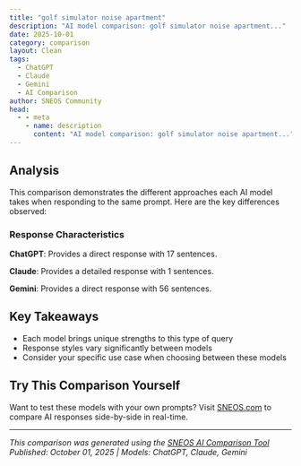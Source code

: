```yaml
---
title: "golf simulator noise apartment"
description: "AI model comparison: golf simulator noise apartment..."
date: 2025-10-01
category: comparison
layout: Clean
tags:
  - ChatGPT
  - Claude
  - Gemini
  - AI Comparison
author: SNEOS Community
head:
  - - meta
    - name: description
      content: "AI model comparison: golf simulator noise apartment..."
---
```


<ChatComparison
  title="golf simulator noise apartment"
  prompt="golf simulator noise apartment"
  :responses='{
    "ChatGPT": "If you\u2019re concerned about noise from a golf simulator in your apartment, here are some tips to reduce sound and avoid disturbing neighbors:\n\n1. **Choose a Quiet Golf Simulator Setup**  \n   - Opt for simulators with quieter impact mats or turf instead of hard hitting surfaces.  \n   - Use soft practice balls or foam balls instead of real balls to reduce noise.\n\n2. **Soundproof the Room**  \n   - Add acoustic panels or foam to walls to absorb sound.  \n   - Use thick curtains or sound-dampening window covers.  \n   - Place a rug or carpet under the simulator to reduce floor noise.  \n   - Consider sealing gaps around doors and windows to minimize sound leakage.\n\n3. **Use a Dedicated Enclosure or Netting**  \n   - Use a golf net or enclosure to contain balls and reduce the noise of balls hitting walls or floors.\n\n4. **Place Simulator Away from Shared Walls**  \n   - Set up the simulator in a room located away from neighbors\u0027 units or bedrooms.\n\n5. **Set Time Limits**  \n   - Use the simulator during reasonable hours to keep noise complaints to a minimum.\n\n6. **Use Sound Masking**  \n   - Play background music or a white noise machine to mask impact sounds.\n\nBy combining soundproofing techniques and careful setup choices, you can enjoy your golf simulator in an apartment without causing noise problems.",
    "Claude": "Golf simulators can create noise issues in apartments, but there are several ways to minimize the impact:\n\n## Common Noise Sources\n- **Ball impact** against the screen/net\n- **Club striking** the mat or floor\n- **Footsteps** and movement during swings\n- **Equipment vibrations** through the floor\n\n## Noise Reduction Solutions\n\n### Flooring \u0026 Mats\n- Use thick rubber mats or interlocking foam tiles\n- Install carpet padding underneath\n- Consider acoustic underlayment designed for impact noise\n\n### Timing \u0026 Etiquette\n- Avoid early morning/late evening use\n- Check your lease for quiet hours\n- Inform neighbors about your setup\n\n### Equipment Modifications\n- Choose foam practice balls for quieter impact\n- Use putting mats instead of full swing setups\n- Consider net systems with better sound dampening\n\n### Structural Solutions\n- Add area rugs around the simulator space\n- Use furniture pads under equipment\n- Install acoustic panels on walls if needed\n\n## Apartment-Friendly Alternatives\n- **Putting simulators** (much quieter)\n- **Swing trainers** without ball contact\n- **VR golf games** with minimal physical movement\n\nWould you like specific product recommendations for any of these noise reduction methods, or do you have questions about setting up a quieter golf simulator in your apartment?",
    "Gemini": "Living in an apartment with a golf simulator presents a challenge regarding noise. Here\u0027s a breakdown of noise sources and how to mitigate them:\n\n**1. Sources of Noise:**\n\n*   **Impact:** The most significant source. The club hitting the ball creates a loud \u0022thwack\u0022 that can easily travel through walls and floors.\n*   **Swing Noise:** While less impactful than the hit, the swooshing sound of a golf swing can be noticeable, especially with fast swing speeds.\n*   **Mechanical Noise:** The projector, computer, and any other equipment running the simulator can create a hum or fan noise.\n*   **Footsteps/Movement:** Walking and moving around the simulator area generates noise, especially on hard floors.\n*   **Voice/Talking:**  Excited reactions, commentary, or instruction during gameplay can be surprisingly loud.\n\n**2. Mitigation Strategies (Ordered by Impact):**\n\n*   **Impact Screen Treatment:**\n    *   **Padding:**  The key.  Add a thick layer of impact-absorbing material behind the screen. Options include:\n        *   **Commercial Padding:**  Specialized padding sold for golf simulators.  Expensive but often the most effective.\n        *   **Moving Blankets:** Several layers of thick moving blankets hung behind the screen are a cost-effective starting point.\n        *   **Acoustic Panels:**  Larger, denser panels will help absorb the initial \u0022thwack\u0022\n        *   **Gym Mats:** Thick, high-density gym mats or stall mats are also useful.\n    *   **Suspension:**  How the screen is mounted matters.  A screen that is suspended with give will vibrate less than one that is tightly attached to a frame. Use elastic cords or bungees.\n*   **Enclosure:**\n    *   **Full Enclosure:** Ideally, enclose the simulator area as much as possible. This confines the sound. Build walls (even temporary ones using thick fabric or panels) and a ceiling to help contain noise.\n    *   **Partial Enclosure:** If a full enclosure isn\u0027t feasible, create partial walls or curtains around the impact area.\n*   **Floor Treatment:**\n    *   **Thick Rug/Carpet:** A dense rug or carpet underneath the hitting mat will absorb impact sounds.\n    *   **Underlayment:**  Place a thick, sound-dampening underlayment beneath the rug or carpet for added effectiveness.\n    *   **Hitting Mat:** The mat itself should be high-quality and have some cushioning.\n    *   **Rubber Matting:** Consider rubber matting under the whole area to reduce impact noises.\n*   **Wall Treatment:**\n    *   **Acoustic Panels:** Cover walls with acoustic panels to absorb sound reflections. Focus on the walls closest to the impact screen.\n    *   **Bass Traps:** Corner-mounted bass traps help absorb low-frequency sounds, which can travel through walls.\n    *   **Heavy Curtains:**  Thick, sound-absorbing curtains can help dampen sound.\n    *   **Bookshelves:** Filled bookshelves can also act as sound diffusers and absorbers.\n*   **Equipment Noise Reduction:**\n    *   **Projector Placement:** Position the projector away from shared walls or use a projector enclosure to muffle its sound.\n    *   **Quiet Fans:** Replace noisy fan in your computer with quieter, larger fans.\n    *   **Soundproof Enclosure:** For particularly noisy equipment, consider building or buying a soundproof enclosure.\n*   **Gameplay Adjustments:**\n    *   **Swing Speed:**  Consciously reducing your swing speed, especially indoors, can significantly reduce the impact noise.\n    *   **Quiet Reactions:**  Be mindful of your noise level during play.\n    *   **Headphones/Earbuds:** Using headphones or earbuds for audio will reduce the need to speak loudly.\n*   **Communication with Neighbors:**\n    *   **Talk to Your Neighbors:**  Before setting up the simulator, talk to your neighbors about your plans.  Be open to their concerns and work with them to find solutions.\n    *   **Offer Time Restrictions:**  Agree to limit simulator use to certain hours of the day.\n    *   **Offer to Let Them Try It:**  A little goodwill can go a long way.\n*   **Building Structure:**\n    *   **Older Buildings:** Usually have thicker walls and better sound insulation than newer buildings.\n    *   **Placement of Unit:** Try to place the simulator in a room that shares the fewest walls with neighbors. Corner rooms are generally better.\n    *   **Apartment Features:** Look for units with concrete floors and walls.\n\n**3. Important Considerations:**\n\n*   **Building Codes/Regulations:** Check your apartment lease and local building codes regarding noise restrictions.  You may be required to adhere to specific noise levels.\n*   **Budget:** Soundproofing can be expensive. Prioritize the most impactful solutions and gradually improve the setup as your budget allows.\n*   **Testing:** Use a sound level meter app (many are available for smartphones) to measure the noise levels in your apartment and your neighbors\u0027 apartments before and after implementing noise reduction measures. This will help you gauge the effectiveness of your efforts.\n*   **Professional Advice:** If you\u0027re struggling with noise issues, consider consulting with an acoustical consultant. They can assess your specific situation and recommend tailored solutions.\n\n**Prioritize the mitigation techniques focusing on the point of impact first. Good luck!**\n"
  }'
  published-date="18:12"
/>

## Analysis

This comparison demonstrates the different approaches each AI model takes when responding to the same prompt. Here are the key differences observed:

### Response Characteristics

**ChatGPT**: Provides a direct response with 17 sentences. 

**Claude**: Provides a detailed response with 1 sentences. 

**Gemini**: Provides a direct response with 56 sentences. 

## Key Takeaways

- Each model brings unique strengths to this type of query
- Response styles vary significantly between models
- Consider your specific use case when choosing between these models

## Try This Comparison Yourself

Want to test these models with your own prompts? Visit [SNEOS.com](https://sneos.com) to compare AI responses side-by-side in real-time.

---

*This comparison was generated using the [SNEOS AI Comparison Tool](https://sneos.com)*
*Published: October 01, 2025 | Models: ChatGPT, Claude, Gemini*
